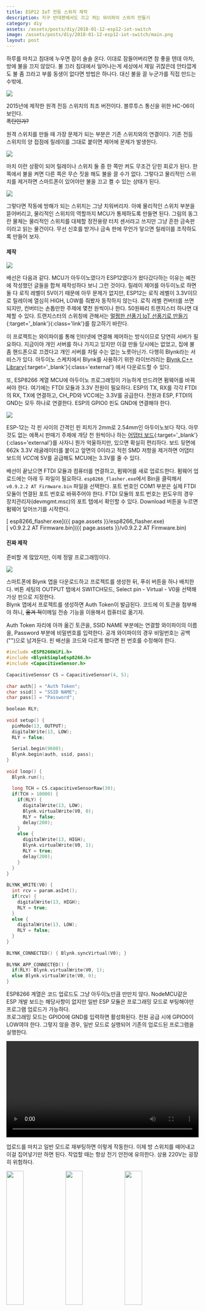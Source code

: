 ```yaml
---
title: ESP12 IoT 전등 스위치 제작
description: 지구 반대편에서도 끄고 켜는 와이파이 스위치 만들기
category: diy
assets: /assets/posts/diy/2018-01-12-esp12-iot-switch
image: /assets/posts/diy/2018-01-12-esp12-iot-switch/main.png
layout: post
---
```


하루를 마치고 침대에 누우면 잠이 솔솔 온다. 이대로 잠들어버리면 참 좋을 텐데 아차, 방에 불을 끄지 않았다.  불 끄러 침대에서 일어나는게 세상에서 제일 귀찮은데 안타깝게도 불 좀 끄라고 부를 동생이 없다면 방법은 하나다. 대신 불을 끌 누군가를 직접 만드는 수밖에.

<div class='center'><img src='{{ page.assets }}/1.png'></div>

2015년에 제작한 원격 전등 스위치의 최초 버전이다. 블루투스 통신을 위한 HC-06이 보인다.  
<del>폭탄인가?</del>

원격 스위치를 만들 때 가장 문제가 되는 부분은 기존 스위치와의 연결이다. 기존 전등 스위치의 양 접점에 릴레이를 그대로 붙이면 제어에 문제가 발생한다.

<div class='center'><img src='{{ page.assets }}/2.png'></div>

마치 이런 상황이 되어 릴레이나 스위치 둘 중 한 쪽만 켜도 무조건 닫힌 회로가 된다. 한 쪽에서 불을 켜면 다른 쪽은 무슨 짓을 해도 불을 끌 수가 없다. 그렇다고 물리적인 스위치를 제거하면 스마트폰이 있어야만 불을 끄고 켤 수 있는 상태가 된다.

<div class='center'><img src='{{ page.assets }}/3.png'></div>

그렇다면 작동에 방해가 되는 스위치는 그냥 치워버리자. 아예 물리적인 스위치 부분을 뜯어버리고, 물리적인 스위치의 역할까지 MCU가 통제하도록 만들면 된다. 그림의 동그란 물체는 물리적인 스위치를 대체할 정전용량 터치 센서라고 쓰지만 그냥 흔한 금속판이라고 읽는 물건이다. 무선 신호를 받거나 금속 판에 무언가 닿으면 릴레이를 조작하도록 만들어 보자.


#### 제작
<div class='center'><img src='{{ page.assets }}/4.png'></div>

배선은 다음과 같다. MCU가 아두이노였다가 ESP12였다가 왔다갔다하는 이유는 예전에 작성했던 글들을 합쳐 재작성하다 보니 그런 것이다. 릴레이 제어를 아두이노로 하면 둘 다 로직 레벨이 5V이기 때문에 아무 문제가 없지만, ESP12는 로직 레벨이 3.3V이므로 릴레이에 열심히 HIGH, LOW를 줘봤자 동작하지 않는다. 로직 레벨 컨버터를 쓰면 되지만, 컨버터는 손톱만한 주제에 몇천 원씩이나 한다. 50원짜리 트랜지스터 하나면 대체할 수 있다. 트랜지스터의 스위칭에 관해서는 [멀쩡한 선풍기 IoT 선풍기로 만들기](https://luftaquila.io/blog/diy/arduino-turn-fan-into-iot/){:target='_blank'}{:class='link'}를 참고하기 바란다.

이 프로젝트는 와이파이를 통해 인터넷에 연결해 제어하는 방식이므로 당연히 서버가 필요하다. 지금이야 개인 서버를 하나 가지고 있지만 이걸 만들 당시에는 없었고, 집에 불 좀 핸드폰으로 끄겠다고 개인 서버를 차릴 수는 없는 노릇아닌가. 다행히 Blynk라는 서비스가 있다. 아두이노 스케치에서 Blynk를 사용하기 위한 라이브러리는 [Blynk C++ Library](https://github.com/blynkkk/blynk-library){:target='_blank'}{:class='external'} 에서 다운로드할 수 있다.

또, ESP8266 계열 MCU에 아두이노 프로그래밍이 가능하게 만드려면 펌웨어를 바꿔 써야 한다. 여기에는 FTDI 모듈과 3.3V 전원이 필요하다. ESP의 TX, RX를 각각 FTDI의 RX, TX에 연결하고, CH_PD와 VCC에는 3.3V를 공급한다. 전원과 ESP, FTDI의 GND는 모두 하나로 연결한다. ESP의 GPIO0 핀도 GND에 연결해야 한다.  

<div class='center'><img src='{{ page.assets }}/main.png'></div>

ESP-12는 각 핀 사이의 간격인 핀 피치가 2mm로 2.54mm인 아두이노보다 작다. 아무것도 없는 에폭시 판때기 주제에 개당 천 원씩이나 하는 [어댑터 보드](https://www.esp8266.com/viewtopic.php?f=13&t=6505){:target='_blank'}{:class='external'}를 사자니 뭔가 억울하지만, 있으면 확실히 편리하다. 보드 뒷면에 662k 3.3V 레귤레이터를 붙이고 앞면의 0이라고 적힌 SMD 저항을 제거하면 어댑터 보드의 <dfn>VCC</dfn>에 5V를 공급해도 MCU에는 3.3V를 줄 수 있다.

배선이 끝났으면 FTDI 모듈과 컴퓨터를 연결하고, 펌웨어를 새로 업로드한다. 펌웨어 업로드에는 아래 두 파일이 필요하다. `esp8266_flasher.exe`에서 Bin을 클릭해서 `v0.9.2.2 AT Firmware.bin` 파일을 선택한다. 포트 번호인 COM1 부분은 실제 FTDI 모듈이 연결된 포트 번호로 바꿔주어야 한다. FTDI 모듈의 포트 번호는 윈도우의 경우 장치관리자(devmgmt.msc)의 포트 탭에서 확인할 수 있다. Download 버튼을 누르면 펌웨어 덮어쓰기를 시작한다.

[<i class='fas fa-download'></i> esp8266_flasher.exe]({{ page.assets }}/esp8266_flasher.exe)  
[<i class='fas fa-download'></i> v0.9.2.2 AT Firmware.bin]({{ page.assets }}/v0.9.2.2 AT Firmware.bin)

#### 진짜 제작
준비할 게 많았지만, 이제 정말 프로그래밍이다.

<div class='center'><img src='{{ page.assets }}/5.png'></div>

스마트폰에 Blynk 앱을 다운로드하고 프로젝트를 생성한 뒤, 푸쉬 버튼을 하나 배치한다. 버튼 세팅의 OUTPUT 탭에서 SWITCH모드, Select pin - Virtual - V0을 선택해 가상 핀으로 지정한다.  
Blynk 앱에서 프로젝트를 생성하면 Auth Token이 발급된다. 코드에 이 토큰을 첨부해야 하니, <del>옮겨 적</del>이메일 전송 기능을 이용해서 컴퓨터로 옮기자.

Auth Token 자리에 아까 옮긴 토큰을, SSID NAME 부분에는 연결할 와이파이의 이름을, Password 부분에 비밀번호를 입력한다. 공개 와이파이의 경우 비밀번호는 공백("")으로 남겨둔다. 핀 배선을 코드와 다르게 했다면 핀 번호를 수정해야 한다.

``` cpp
#include <ESP8266WiFi.h>
#include <BlynkSimpleEsp8266.h>
#include <CapacitiveSensor.h>
 
CapacitiveSensor CS = CapacitiveSensor(4, 5);
 
char auth[] = "Auth Token";
char ssid[] = "SSID NAME";
char pass[] = "Password";
 
boolean RLY;
 
void setup() {
  pinMode(13, OUTPUT);
  digitalWrite(13, LOW);
  RLY = false;
 
  Serial.begin(9600);
  Blynk.begin(auth, ssid, pass);
}
 
void loop() {
  Blynk.run();
   
  long TCH = CS.capacitiveSensorRaw(30);
  if(TCH > 10000) {
    if(RLY) {
      digitalWrite(13, LOW);
      Blynk.virtualWrite(V0, 0);
      RLY = false;
      delay(200);
    }
    else {
      digitalWrite(13, HIGH);
      Blynk.virtualWrite(V0, 1);
      RLY = true;
      delay(200);
    }
  }
}
 
BLYNK_WRITE(V0) {
  int rcv = param.asInt();
  if(rcv) {
    digitalWrite(13, HIGH);
    RLY = true;
  }
  else {
    digitalWrite(13, LOW);
    RLY = false;
  }
}
 
BLYNK_CONNECTED() { Blynk.syncVirtual(V0); }
 
BLYNK_APP_CONNECTED() {
  if(RLY) Blynk.virtualWrite(V0, 1);
  else Blynk.virtualWrite(V0, 0);
}
```

ESP8266 계열은 코드 업로드도 그냥 아두이노만큼 만만치 않다. NodeMCU같은 ESP 개발 보드는 해당사항이 없지만 일반 ESP 모듈은 프로그래밍 모드로 부팅해야만 프로그램 업로드가 가능하다.  
프로그래밍 모드는 GPIO0에 GND를 입력하면 활성화된다. 전원 공급 시에 GPIO0이 LOW여야 한다. 그렇지 않을 경우, 일반 모드로 실행되어 기존의 업로드된 프로그램을 실행한다.

<div class='center'>
  <video controls style='width: 100%; height: auto'>
    <source src="{{ page.assets }}/movie.mp4" type="video/mp4">
    Sorry, your browser doesn't support embedded videos.
  </video>
</div>

업로드를 마치고 일반 모드로 재부팅하면 이렇게 작동한다. 이제 방 스위치를 떼어내고 이걸 집어넣기만 하면 된다. 작업할 때는 항상 전기 안전에 유의한다. 상용 220V는 굉장히 위험하다.
<div class='center'>
  <img src='{{ page.assets }}/6.png' style='width: 30%'>
  <img src='{{ page.assets }}/7.png' style='width: 30%'>
  <img src='{{ page.assets }}/8.png' style='width: 30%'>
</div>

잘 집어넣고 닫아준다. 어차피 스위치 안에 들어가니 패키징에는 따로 신경쓰지 않았다.

<div class='center'>
  <video controls>
    <source src="{{ page.assets }}/video.mp4" type="video/mp4">
    Sorry, your browser doesn't support embedded videos.
  </video>
</div>

작동 영상은 ESP12 버전일 때 찍어놓은게 없어서 HC-06을 이용한 블루투스 통신 버전일 때 영상을 첨부한다.


